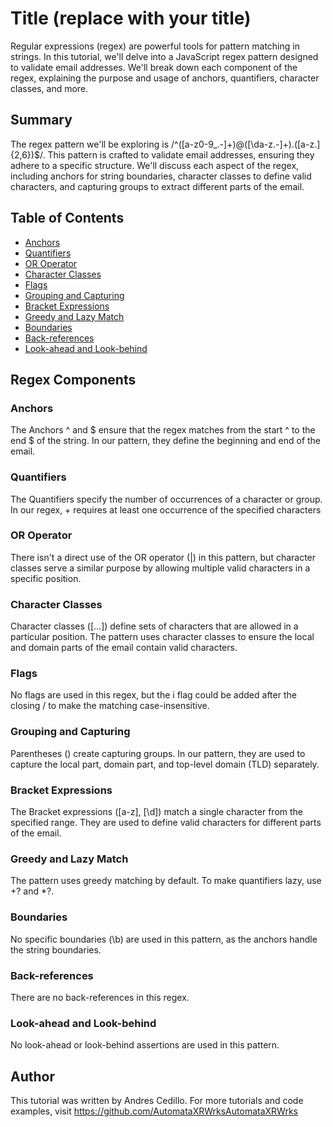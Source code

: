 # Title (replace with your title)

Regular expressions (regex) are powerful tools for pattern matching in strings. In this tutorial, we'll delve into a JavaScript regex pattern designed to validate email addresses. We'll break down each component of the regex, explaining the purpose and usage of anchors, quantifiers, character classes, and more.

## Summary

The regex pattern we'll be exploring is /^([a-z0-9_\.-]+)@([\da-z\.-]+)\.([a-z\.]{2,6})$/. This pattern is crafted to validate email addresses, ensuring they adhere to a specific structure. We'll discuss each aspect of the regex, including anchors for string boundaries, character classes to define valid characters, and capturing groups to extract different parts of the email.


## Table of Contents

- [Anchors](#anchors)
- [Quantifiers](#quantifiers)
- [OR Operator](#or-operator)
- [Character Classes](#character-classes)
- [Flags](#flags)
- [Grouping and Capturing](#grouping-and-capturing)
- [Bracket Expressions](#bracket-expressions)
- [Greedy and Lazy Match](#greedy-and-lazy-match)
- [Boundaries](#boundaries)
- [Back-references](#back-references)
- [Look-ahead and Look-behind](#look-ahead-and-look-behind)

## Regex Components

### Anchors

The Anchors ^ and $ ensure that the regex matches from the start ^ to the end $ of the string. In our pattern, they define the beginning and end of the email.

### Quantifiers

The Quantifiers specify the number of occurrences of a character or group. In our regex, + requires at least one occurrence of the specified characters

### OR Operator

There isn't a direct use of the OR operator (|) in this pattern, but character classes serve a similar purpose by allowing multiple valid characters in a specific position.

### Character Classes

Character classes ([...]) define sets of characters that are allowed in a particular position. The pattern uses character classes to ensure the local and domain parts of the email contain valid characters.

### Flags

No flags are used in this regex, but the i flag could be added after the closing / to make the matching case-insensitive.

### Grouping and Capturing

Parentheses () create capturing groups. In our pattern, they are used to capture the local part, domain part, and top-level domain (TLD) separately.

### Bracket Expressions

The Bracket expressions ([a-z], [\d]) match a single character from the specified range. They are used to define valid characters for different parts of the email.

### Greedy and Lazy Match

The pattern uses greedy matching by default. To make quantifiers lazy, use +? and *?.

### Boundaries

No specific boundaries (\b) are used in this pattern, as the anchors handle the string boundaries.

### Back-references

There are no back-references in this regex.

### Look-ahead and Look-behind

No look-ahead or look-behind assertions are used in this pattern.

## Author

This tutorial was written by Andres Cedillo. For more tutorials and code examples, visit https://github.com/AutomataXRWrksAutomataXRWrks
